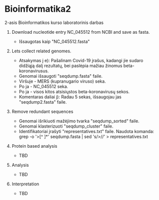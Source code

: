 # Bioinformatika2
2-asis Bioinformatikos kurso laboratorinis darbas

1. Download nucleotide entry NC_045512 from NCBI and save as fasta.
    - Išsaugotas kaip "NC_045512.fasta"

2. Lets collect related genomes.
    - Atsakymas į e): Pašalinam Covid-19 įrašus, kadangi jie sudaro didžiąją dalį rezultatų, bei paslėpia mažiau žinomus beta-koronavirusus.
    - Genomai išsaugoti "seqdump.fasta" faile.
    - Viršuje - MERS (kupranugario viruso) seka.
    - Po ja - NC_045512 seka.
    - Po ja - visos kitos atsisiųstos beta-koronavirusų sekos.
    - Komentaras daliai j): Radau 5 sekas, išsaugojau jas "seqdump2.fasta" faile.
      
3. Remove redundant sequences
    - Genomai išrikiuoti mažėjimo tvarka "seqdump_sorted" faile.
    - Genomai klasterizuoti "seqdump_cluster" faile.
    - Identifikatoriai įrašyti "representatives.txt" faile. 
      Naudota komanda: grep -o '>[^ ]*' seqdump.fasta | sed 's/>//' > representatives.txt
      
4. Protein based analysis
    - TBD

5. Analysis
    - TBD
    
6. Interpretation
     - TBD
